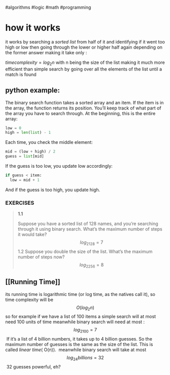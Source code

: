 #algorithms #logic #math #programming

# how it works
it works by searching a *sorted list* from half of it and identifying if it went too high or low then going through the lower or higher half again depending on the former answer making it take only :

$time complexity = log_2n$
with n being the size of the list 
making it much more efficient than simple search by going over all the elements of the list until a match is found

## python example:
The binary search function takes a sorted array and an item. If the item is in the array, the function returns its position. You’ll keep track of what part of the array you have to search through. At the beginning, this is the entire array:

``` python
low = 0
high = len(list) - 1

```


Each time, you check the middle element:
```python
mid = (low + high) / 2
guess = list[mid]
```

If the guess is too low, you update low accordingly:

``` python
if guess < item:
  low = mid + 1
```

And if the guess is too high, you update high.
### EXERCISES
> **1.1**
> 
> Suppose you have a sorted list of 128 names, and you’re searching through it using binary search. What’s the maximum number of steps it would take?
$$ log_2128  = 7$$
1.2 Suppose you double the size of the list. What’s the maximum number of steps now?
$$ log_2256 = 8 $$

## [[Running Time]]
its running time is logarithmic time (or log time, as the natives call it), so time complexity will be
$$ O(log_2n) $$
so for example if we have a list of 100 items a simple search will at most need 100 units of time 
meanwhile binary search will need at most :$$ log_2100 = 7 $$
 If it’s a list of 4 billion numbers, it takes up to 4 billion guesses. So the maximum number of guesses is the same as the size of the list. This is called _linear time_( O(n)).
 meanwhile binary search will take at most $$ log_24billions = 32 $$
 32 guesses powerful, eh?
